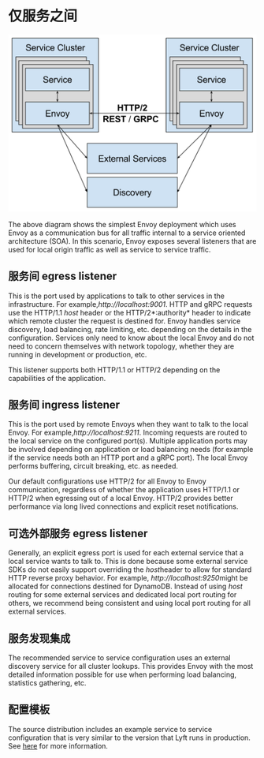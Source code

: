 # 仅服务之间

![../../images/service_to_service.svg](../../images/service_to_service.svg)

The above diagram shows the simplest Envoy deployment which uses Envoy as a communication bus for all traffic internal to a service oriented architecture (SOA). In this scenario, Envoy exposes several listeners that are used for local origin traffic as well as service to service traffic.

## 服务间 egress listener

This is the port used by applications to talk to other services in the infrastructure. For example,*http://localhost:9001*. HTTP and gRPC requests use the HTTP/1.1 *host* header or the HTTP/2*:authority* header to indicate which remote cluster the request is destined for. Envoy handles service discovery, load balancing, rate limiting, etc. depending on the details in the configuration. Services only need to know about the local Envoy and do not need to concern themselves with network topology, whether they are running in development or production, etc.

This listener supports both HTTP/1.1 or HTTP/2 depending on the capabilities of the application.

## 服务间 ingress listener

This is the port used by remote Envoys when they want to talk to the local Envoy. For example,*http://localhost:9211*. Incoming requests are routed to the local service on the configured port(s). Multiple application ports may be involved depending on application or load balancing needs (for example if the service needs both an HTTP port and a gRPC port). The local Envoy performs buffering, circuit breaking, etc. as needed.

Our default configurations use HTTP/2 for all Envoy to Envoy communication, regardless of whether the application uses HTTP/1.1 or HTTP/2 when egressing out of a local Envoy. HTTP/2 provides better performance via long lived connections and explicit reset notifications.

## 可选外部服务 egress listener

Generally, an explicit egress port is used for each external service that a local service wants to talk to. This is done because some external service SDKs do not easily support overriding the *host*header to allow for standard HTTP reverse proxy behavior. For example, *http://localhost:9250*might be allocated for connections destined for DynamoDB. Instead of using *host* routing for some external services and dedicated local port routing for others, we recommend being consistent and using local port routing for all external services.

## 服务发现集成

The recommended service to service configuration uses an external discovery service for all cluster lookups. This provides Envoy with the most detailed information possible for use when performing load balancing, statistics gathering, etc.

## 配置模板

The source distribution includes an example service to service configuration that is very similar to the version that Lyft runs in production. See [here](../../install/ref_configs.html#install-ref-configs) for more information.